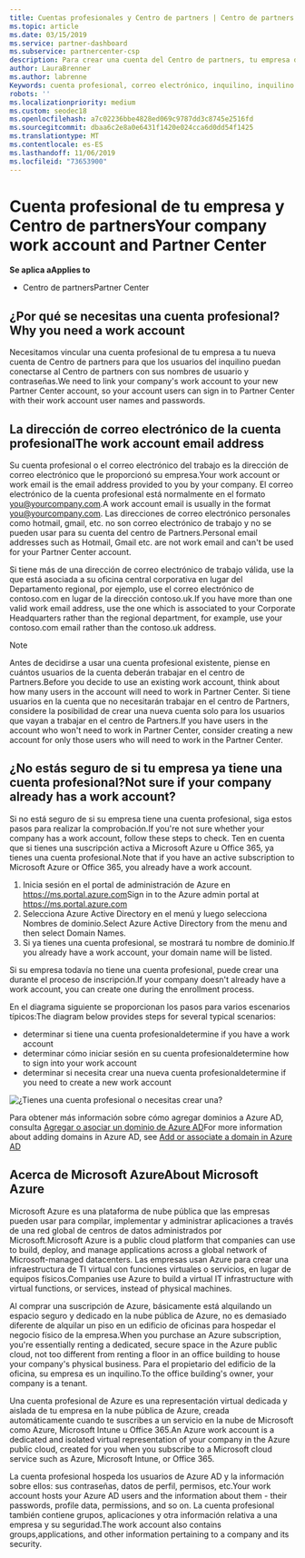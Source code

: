 ```yaml
---
title: Cuentas profesionales y Centro de partners | Centro de partners
ms.topic: article
ms.date: 03/15/2019
ms.service: partner-dashboard
ms.subservice: partnercenter-csp
description: Para crear una cuenta del Centro de partners, tu empresa debe tener una cuenta profesional. Si tiene una suscripción activa a Microsoft Azure u Office 365, ya tiene una cuenta profesional.
author: LauraBrenner
ms.author: labrenne
Keywords: cuenta profesional, correo electrónico, inquilino, inquilino de Azure, crear cuenta, nombre de dominio
robots: ''
ms.localizationpriority: medium
ms.custom: seodec18
ms.openlocfilehash: a7c02236bbe4828ed069c9787dd3c8745e2516fd
ms.sourcegitcommit: dbaa6c2e8a0e6431f1420e024cca6d0dd54f1425
ms.translationtype: MT
ms.contentlocale: es-ES
ms.lasthandoff: 11/06/2019
ms.locfileid: "73653900"
---
```

# <a name="your-company-work-account-and-partner-center"></a><span data-ttu-id="a165e-105">Cuenta profesional de tu empresa y Centro de partners</span><span class="sxs-lookup"><span data-stu-id="a165e-105">Your company work account and Partner Center</span></span>  

<span data-ttu-id="a165e-106">**Se aplica a**</span><span class="sxs-lookup"><span data-stu-id="a165e-106">**Applies to**</span></span>

-  <span data-ttu-id="a165e-107">Centro de partners</span><span class="sxs-lookup"><span data-stu-id="a165e-107">Partner Center</span></span>

## <a name="why-you-need-a-work-account"></a><span data-ttu-id="a165e-108">¿Por qué se necesitas una cuenta profesional?</span><span class="sxs-lookup"><span data-stu-id="a165e-108">Why you need a work account</span></span>

<span data-ttu-id="a165e-109">Necesitamos vincular una cuenta profesional de tu empresa a tu nueva cuenta de Centro de partners para que los usuarios del inquilino puedan conectarse al Centro de partners con sus nombres de usuario y contraseñas.</span><span class="sxs-lookup"><span data-stu-id="a165e-109">We need to link your company's work account to your new Partner Center account, so your account users can sign in to Partner Center with their work account user names and passwords.</span></span>

## <a name="the-work-account-email-address"></a><span data-ttu-id="a165e-110">La dirección de correo electrónico de la cuenta profesional</span><span class="sxs-lookup"><span data-stu-id="a165e-110">The work account email address</span></span>

<span data-ttu-id="a165e-111">Su cuenta profesional o el correo electrónico del trabajo es la dirección de correo electrónico que le proporcionó su empresa.</span><span class="sxs-lookup"><span data-stu-id="a165e-111">Your work account or work email is the email address provided to you by your company.</span></span> <span data-ttu-id="a165e-112">El correo electrónico de la cuenta profesional está normalmente en el formato you@yourcompany.com.</span><span class="sxs-lookup"><span data-stu-id="a165e-112">A work account email is usually in the format you@yourcompany.com.</span></span> <span data-ttu-id="a165e-113">Las direcciones de correo electrónico personales como hotmail, gmail, etc. no son correo electrónico de trabajo y no se pueden usar para su cuenta del centro de Partners.</span><span class="sxs-lookup"><span data-stu-id="a165e-113">Personal email addresses such as Hotmail, Gmail etc. are not work email and can't be used for your Partner Center account.</span></span> 

<span data-ttu-id="a165e-114">Si tiene más de una dirección de correo electrónico de trabajo válida, use la que está asociada a su oficina central corporativa en lugar del Departamento regional, por ejemplo, use el correo electrónico de contoso.com en lugar de la dirección contoso.uk.</span><span class="sxs-lookup"><span data-stu-id="a165e-114">If you have more than one valid work email address, use the one which is associated to your Corporate Headquarters rather than the regional department, for example, use your contoso.com email rather than the contoso.uk address.</span></span>

> [!NOTE]  
>  <span data-ttu-id="a165e-115">Antes de decidirse a usar una cuenta profesional existente, piense en cuántos usuarios de la cuenta deberán trabajar en el centro de Partners.</span><span class="sxs-lookup"><span data-stu-id="a165e-115">Before you decide to use an existing work account, think about how many users in the account will need to work in Partner Center.</span></span> <span data-ttu-id="a165e-116">Si tiene usuarios en la cuenta que no necesitarán trabajar en el centro de Partners, considere la posibilidad de crear una nueva cuenta solo para los usuarios que vayan a trabajar en el centro de Partners.</span><span class="sxs-lookup"><span data-stu-id="a165e-116">If you have users in the account who won't need to work in Partner Center, consider creating a new account for only those users who will need to work in the Partner Center.</span></span>


## <a name="not-sure-if-your-company-already-has-a-work-account"></a><span data-ttu-id="a165e-117">¿No estás seguro de si tu empresa ya tiene una cuenta profesional?</span><span class="sxs-lookup"><span data-stu-id="a165e-117">Not sure if your company already has a work account?</span></span>

<span data-ttu-id="a165e-118">Si no está seguro de si su empresa tiene una cuenta profesional, siga estos pasos para realizar la comprobación.</span><span class="sxs-lookup"><span data-stu-id="a165e-118">If you're not sure whether your company has a work account, follow these steps to check.</span></span> <span data-ttu-id="a165e-119">Ten en cuenta que si tienes una suscripción activa a Microsoft Azure u Office 365, ya tienes una cuenta profesional.</span><span class="sxs-lookup"><span data-stu-id="a165e-119">Note that if you have an active subscription to Microsoft Azure or Office 365, you already have a work account.</span></span>

1.  <span data-ttu-id="a165e-120">Inicia sesión en el portal de administración de Azure en https://ms.portal.azure.com</span><span class="sxs-lookup"><span data-stu-id="a165e-120">Sign in to the Azure admin portal at https://ms.portal.azure.com</span></span>
2.  <span data-ttu-id="a165e-121">Selecciona Azure Active Directory en el menú y luego selecciona Nombres de dominio.</span><span class="sxs-lookup"><span data-stu-id="a165e-121">Select Azure Active Directory from the menu and then select Domain Names.</span></span>
3.  <span data-ttu-id="a165e-122">Si ya tienes una cuenta profesional, se mostrará tu nombre de dominio.</span><span class="sxs-lookup"><span data-stu-id="a165e-122">If you already have a work account, your domain name will be listed.</span></span>

<span data-ttu-id="a165e-123">Si su empresa todavía no tiene una cuenta profesional, puede crear una durante el proceso de inscripción.</span><span class="sxs-lookup"><span data-stu-id="a165e-123">If your company doesn't already have a work account, you can create one during the enrollment process.</span></span>

<span data-ttu-id="a165e-124">En el diagrama siguiente se proporcionan los pasos para varios escenarios típicos:</span><span class="sxs-lookup"><span data-stu-id="a165e-124">The diagram below provides steps for several typical scenarios:</span></span>

- <span data-ttu-id="a165e-125">determinar si tiene una cuenta profesional</span><span class="sxs-lookup"><span data-stu-id="a165e-125">determine if you have a work account</span></span> 
- <span data-ttu-id="a165e-126">determinar cómo iniciar sesión en su cuenta profesional</span><span class="sxs-lookup"><span data-stu-id="a165e-126">determine how to sign into your work account</span></span> 
- <span data-ttu-id="a165e-127">determinar si necesita crear una nueva cuenta profesional</span><span class="sxs-lookup"><span data-stu-id="a165e-127">determine if you need to create a new work account</span></span>


![¿Tienes una cuenta profesional o necesitas crear una?](images/onboardingAADFlow.png)

<span data-ttu-id="a165e-129">Para obtener más información sobre cómo agregar dominios a Azure AD, consulta [Agregar o asociar un dominio de Azure AD](https://docs.microsoft.com/azure/active-directory/active-directory-add-domain)</span><span class="sxs-lookup"><span data-stu-id="a165e-129">For more information about adding domains in Azure AD, see [Add or associate a domain in Azure AD](https://docs.microsoft.com/azure/active-directory/active-directory-add-domain)</span></span>

## <a name="about-microsoft-azure"></a><span data-ttu-id="a165e-130">Acerca de Microsoft Azure</span><span class="sxs-lookup"><span data-stu-id="a165e-130">About Microsoft Azure</span></span>

<span data-ttu-id="a165e-131">Microsoft Azure es una plataforma de nube pública que las empresas pueden usar para compilar, implementar y administrar aplicaciones a través de una red global de centros de datos administrados por Microsoft.</span><span class="sxs-lookup"><span data-stu-id="a165e-131">Microsoft Azure is a public cloud platform that companies can use to build, deploy, and manage applications across a global network of Microsoft-managed datacenters.</span></span> <span data-ttu-id="a165e-132">Las empresas usan Azure para crear una infraestructura de TI virtual con funciones virtuales o servicios, en lugar de equipos físicos.</span><span class="sxs-lookup"><span data-stu-id="a165e-132">Companies use Azure to build a virtual IT infrastructure with virtual functions, or services, instead of physical machines.</span></span> 

<span data-ttu-id="a165e-133">Al comprar una suscripción de Azure, básicamente está alquilando un espacio seguro y dedicado en la nube pública de Azure, no es demasiado diferente de alquilar un piso en un edificio de oficinas para hospedar el negocio físico de la empresa.</span><span class="sxs-lookup"><span data-stu-id="a165e-133">When you purchase an Azure subscription, you're essentially renting a dedicated, secure space in the Azure public cloud, not too different from renting a floor in an office building to house your company's physical business.</span></span> <span data-ttu-id="a165e-134">Para el propietario del edificio de la oficina, su empresa es un inquilino.</span><span class="sxs-lookup"><span data-stu-id="a165e-134">To the office building's owner, your company is a tenant.</span></span> 

<span data-ttu-id="a165e-135">Una cuenta profesional de Azure es una representación virtual dedicada y aislada de tu empresa en la nube pública de Azure, creada automáticamente cuando te suscribes a un servicio en la nube de Microsoft como Azure, Microsoft Intune u Office 365.</span><span class="sxs-lookup"><span data-stu-id="a165e-135">An Azure work account is a dedicated and isolated virtual representation of your company in the Azure public cloud, created for you when you subscribe to a Microsoft cloud service such as Azure, Microsoft Intune, or Office 365.</span></span> 

<span data-ttu-id="a165e-136">La cuenta profesional hospeda los usuarios de Azure AD y la información sobre ellos: sus contraseñas, datos de perfil, permisos, etc.</span><span class="sxs-lookup"><span data-stu-id="a165e-136">Your work account hosts your Azure AD users and the information about them - their passwords, profile data, permissions, and so on.</span></span> <span data-ttu-id="a165e-137">La cuenta profesional también contiene grupos, aplicaciones y otra información relativa a una empresa y su seguridad.</span><span class="sxs-lookup"><span data-stu-id="a165e-137">The work account also contains groups,applications, and other information pertaining to a company and its security.</span></span> 
